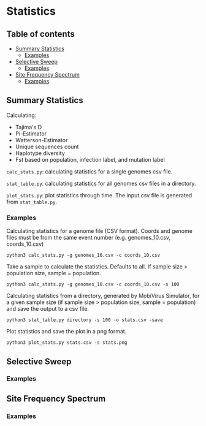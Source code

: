 # Statistics

## Table of contents

- [Summary Statistics](#Summary-Statistics)
    - [Examples](#Examples)
- [Selective Sweep](#Selective-Sweep)
    - [Examples](#Examples)
- [Site Frequency Spectrum](#Site-Frequency-Spectrum)
    - [Examples](#Examples)

## Summary Statistics

Calculating:
- Tajima's D 
- Pi-Estimator
- Watterson-Estimator
- Unique sequences count
- Haplotype diversity 
- Fst based on population, infection label, and mutation label

`calc_stats.py`: calculating statistics for a single genomes csv file.

`stat_table.py`: calculating statistics for all genomes csv files in a directory.

`plot_stats.py`: plot statistics through time. The input csv file is generated from `stat_table.py`.

### Examples

Calculating statistics for a genome file (CSV format). 
Coords and genome files must be from the same event number (e.g. genomes_10.csv, coords_10.csv)
```
python3 calc_stats.py -g genomes_10.csv -c coords_10.csv
```
Take a sample to calculate the statistics. Defaults to all.
If sample size > population size, sample = population.
```
python3 calc_stats.py -g genomes_10.csv -c coords_10.csv -s 100
```
Calculating statistics from a directory, generated by MobiVirus Simulator, for a given sample size (if sample size > population size, sample = population) and save the output to a csv file.
```
python3 stat_table.py directory -s 100 -o stats.csv -save
```
Plot statistics and save the plot in a png format.
```
python3 plot_stats.py stats.csv -s stats.png
```

## Selective Sweep

### Examples

## Site Frequency Spectrum

### Examples